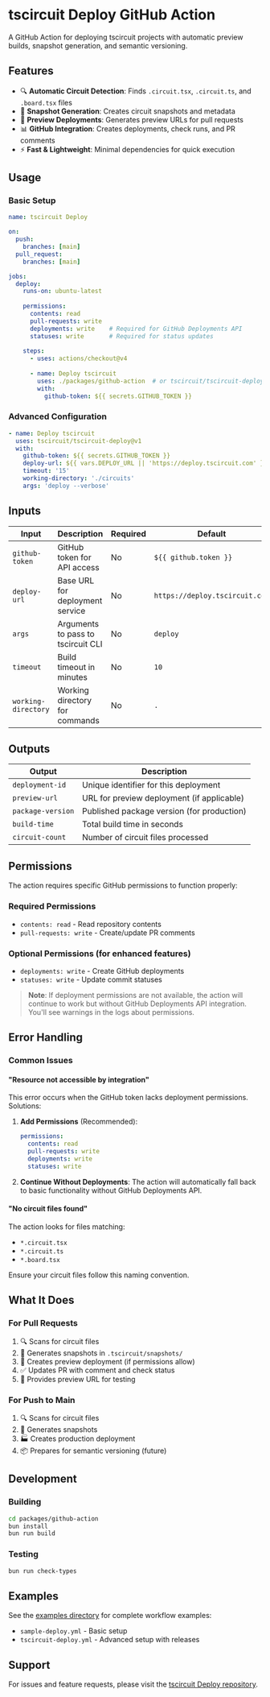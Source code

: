 # tscircuit Deploy GitHub Action

A GitHub Action for deploying tscircuit projects with automatic preview builds, snapshot generation, and semantic versioning.

## Features

- 🔍 **Automatic Circuit Detection**: Finds `.circuit.tsx`, `.circuit.ts`, and `.board.tsx` files
- 📸 **Snapshot Generation**: Creates circuit snapshots and metadata
- 🚀 **Preview Deployments**: Generates preview URLs for pull requests
- 📊 **GitHub Integration**: Creates deployments, check runs, and PR comments
- ⚡ **Fast & Lightweight**: Minimal dependencies for quick execution

## Usage

### Basic Setup

```yaml
name: tscircuit Deploy

on:
  push:
    branches: [main]
  pull_request:
    branches: [main]

jobs:
  deploy:
    runs-on: ubuntu-latest
    
    permissions:
      contents: read
      pull-requests: write
      deployments: write    # Required for GitHub Deployments API
      statuses: write       # Required for status updates
    
    steps:
      - uses: actions/checkout@v4
      
      - name: Deploy tscircuit
        uses: ./packages/github-action  # or tscircuit/tscircuit-deploy@v1
        with:
          github-token: ${{ secrets.GITHUB_TOKEN }}
```

### Advanced Configuration

```yaml
- name: Deploy tscircuit
  uses: tscircuit/tscircuit-deploy@v1
  with:
    github-token: ${{ secrets.GITHUB_TOKEN }}
    deploy-url: ${{ vars.DEPLOY_URL || 'https://deploy.tscircuit.com' }}
    timeout: '15'
    working-directory: './circuits'
    args: 'deploy --verbose'
```

## Inputs

| Input | Description | Required | Default |
|-------|-------------|----------|---------|
| `github-token` | GitHub token for API access | No | `${{ github.token }}` |
| `deploy-url` | Base URL for deployment service | No | `https://deploy.tscircuit.com` |
| `args` | Arguments to pass to tscircuit CLI | No | `deploy` |
| `timeout` | Build timeout in minutes | No | `10` |
| `working-directory` | Working directory for commands | No | `.` |

## Outputs

| Output | Description |
|--------|-------------|
| `deployment-id` | Unique identifier for this deployment |
| `preview-url` | URL for preview deployment (if applicable) |
| `package-version` | Published package version (for production) |
| `build-time` | Total build time in seconds |
| `circuit-count` | Number of circuit files processed |

## Permissions

The action requires specific GitHub permissions to function properly:

### Required Permissions
- `contents: read` - Read repository contents
- `pull-requests: write` - Create/update PR comments

### Optional Permissions (for enhanced features)
- `deployments: write` - Create GitHub deployments
- `statuses: write` - Update commit statuses

> **Note**: If deployment permissions are not available, the action will continue to work but without GitHub Deployments API integration. You'll see warnings in the logs about permissions.

## Error Handling

### Common Issues

#### "Resource not accessible by integration"
This error occurs when the GitHub token lacks deployment permissions. Solutions:

1. **Add Permissions** (Recommended):
   ```yaml
   permissions:
     contents: read
     pull-requests: write
     deployments: write
     statuses: write
   ```

2. **Continue Without Deployments**: The action will automatically fall back to basic functionality without GitHub Deployments API.

#### "No circuit files found"
The action looks for files matching:
- `*.circuit.tsx`
- `*.circuit.ts` 
- `*.board.tsx`

Ensure your circuit files follow this naming convention.

## What It Does

### For Pull Requests
1. 🔍 Scans for circuit files
2. 📸 Generates snapshots in `.tscircuit/snapshots/`
3. 🚀 Creates preview deployment (if permissions allow)
4. ✅ Updates PR with comment and check status
5. 🔗 Provides preview URL for testing

### For Push to Main
1. 🔍 Scans for circuit files
2. 📸 Generates snapshots
3. 🏭 Creates production deployment
4. 📦 Prepares for semantic versioning (future)

## Development

### Building
```bash
cd packages/github-action
bun install
bun run build
```

### Testing
```bash
bun run check-types
```

## Examples

See the [examples directory](../../.github/workflows/) for complete workflow examples:
- `sample-deploy.yml` - Basic setup
- `tscircuit-deploy.yml` - Advanced setup with releases

## Support

For issues and feature requests, please visit the [tscircuit Deploy repository](https://github.com/tscircuit/tscircuit-deploy). 